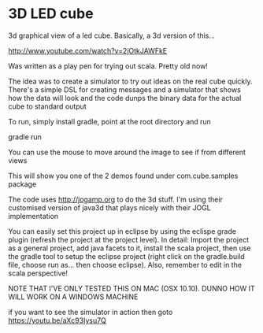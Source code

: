 3D LED cube
==========

3d graphical view of a led cube. Basically, a 3d version of this...

http://www.youtube.com/watch?v=2jOtkJAWFkE

Was written as a play pen for trying out scala. Pretty old now!

The idea was to create a simulator to try out ideas on the real cube quickly.
There's a simple DSL for creating messages and a simulator that shows how
the data will look and the code dunps the binary data for the actual cube to 
standard output

To run, simply install gradle, point at the root directory and run

gradle run

You can use the mouse to move around the image to see if from different views

This will show you one of the 2 demos found under com.cube.samples package

The code uses http://jogamp.org to do the 3d stuff. I'm using their customised
version of java3d that plays nicely with their JOGL implementation

You can easily set this project up in eclipse by using the eclispe grade plugin (refresh the
project at the project level). In detail: Import the project as a general project, add java facets to it, 
install the scala project, then use the gradle tool to setup the eclipse project (right click on the
gradle.build file, choose run as... then choose eclipse). Also, remember to edit in the scala perspective!

NOTE THAT I'VE ONLY TESTED THIS ON MAC (OSX 10.10). DUNNO HOW IT WILL WORK ON A WINDOWS MACHINE

if you want to see the simulator in action then goto https://youtu.be/aXc93Iysu7Q
